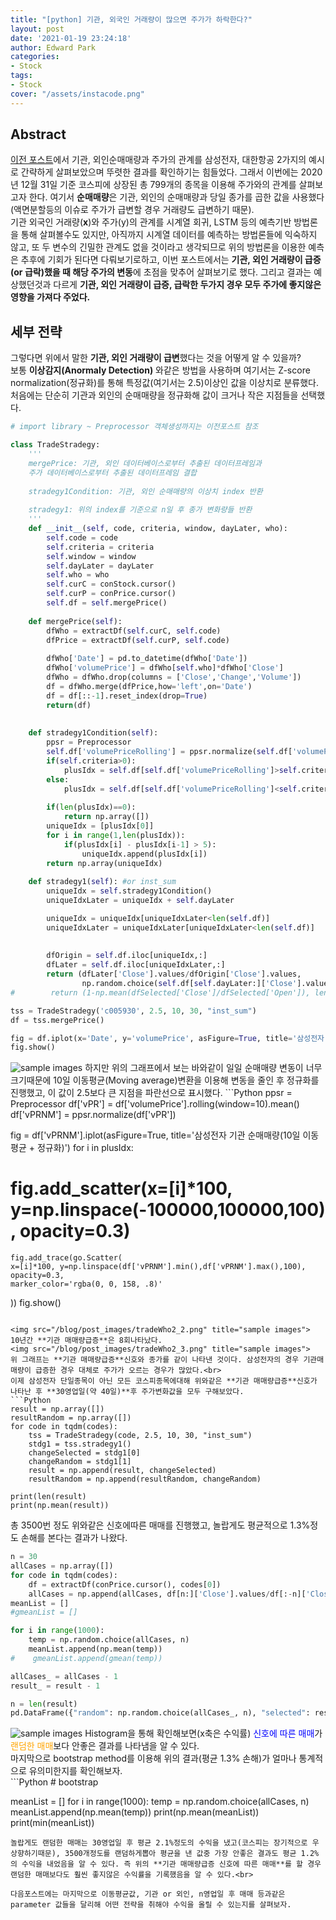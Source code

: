 ```yaml
---
title: "[python] 기관, 외국인 거래량이 많으면 주가가 하락한다?"
layout: post
date: '2021-01-19 23:24:18'
author: Edward Park
categories:
- Stock
tags:
- Stock
cover: "/assets/instacode.png"
---
```


## Abstract
[이전 포스트](https://parkeunsang.github.io/blog/stock/2021/01/03/eda.html)에서 기관, 외인순매매량과 주가의 관계를 삼성전자, 대한항공 2가지의 예시로 간략하게 살펴보았으며 뚜렷한 결과를 확인하기는 힘들었다. 그래서 이번에는 2020년 12월 31일 기준 코스피에 상장된 총 799개의 종목을 이용해 주가와의 관계를 살펴보고자 한다. 여기서 **순매매량**은 기관, 외인의 순매매량과 당일 종가를 곱한 값을 사용했다(액면분할등의 이슈로 주가가 급변할 경우 거래량도 급변하기 때문). <br>
기관 외국인 거래량(**x**)와 주가(y)의 관계를  시계열 회귀, LSTM 등의 예측기반 방법론을 통해 살펴볼수도 있지만, 아직까지 시계열 데이터를 예측하는 방법론들에 익숙하지 않고, 또 두 변수의 긴밀한 관계도 없을 것이라고 생각되므로 위의 방법론을 이용한 예측은 추후에 기회가 된다면 다뤄보기로하고, 이번 포스트에서는 **기관, 외인 거래량이 급증(or 급락)했을 때 해당 주가의 변동**에 초점을 맞추어 살펴보기로 했다. 그리고 결과는 예상했던것과 다르게 **기관, 외인 거래량이 급증, 급락한 두가지 경우 모두 주가에 좋지않은 영향을 가져다 주었다.**<br>

## 세부 전략
그렇다면 위에서 말한 **기관, 외인 거래량이 급변**했다는 것을 어떻게 알 수 있을까? <br>
보통 **이상감지(Anormaly Detection)** 와같은 방법을 사용하며 여기서는 Z-score normalization(정규화)를 통해 특정값(여기서는 2.5)이상인 값을 이상치로 분류했다. <br>
처음에는 단순히 기관과 외인의 순매매량을 정규화해 값이 크거나 작은 지점들을 선택했다.
```Python
# import library ~ Preprocessor 객체생성까지는 이전포스트 참조
```
```Python
class TradeStradegy:
    '''
    mergePrice: 기관, 외인 데이터베이스로부터 추출된 데이터프레임과
    주가 데이터베이스로부터 추출된 데이터프레임 결합
    
    stradegy1Condition: 기관, 외인 순매매량의 이상치 index 반환
    
    stradegy1: 위의 index를 기준으로 n일 후 종가 변화량들 반환
    '''
    def __init__(self, code, criteria, window, dayLater, who):
        self.code = code
        self.criteria = criteria
        self.window = window
        self.dayLater = dayLater
        self.who = who
        self.curC = conStock.cursor()
        self.curP = conPrice.cursor()
        self.df = self.mergePrice()
        
    def mergePrice(self):
        dfWho = extractDf(self.curC, self.code)
        dfPrice = extractDf(self.curP, self.code)
        
        dfWho['Date'] = pd.to_datetime(dfWho['Date'])
        dfWho['volumePrice'] = dfWho[self.who]*dfWho['Close']
        dfWho = dfWho.drop(columns = ['Close','Change','Volume'])
        df = dfWho.merge(dfPrice,how='left',on='Date')
        df = df[::-1].reset_index(drop=True)
        return(df)
    
    
    def stradegy1Condition(self):
        ppsr = Preprocessor
        self.df['volumePriceRolling'] = ppsr.normalize(self.df['volumePrice'].rolling(window=self.window).mean())
        if(self.criteria>0):
            plusIdx = self.df[self.df['volumePriceRolling']>self.criteria].index.values
        else:
            plusIdx = self.df[self.df['volumePriceRolling']<self.criteria].index.values
        
        if(len(plusIdx)==0):
            return np.array([])
        uniqueIdx = [plusIdx[0]]
        for i in range(1,len(plusIdx)):
            if(plusIdx[i] - plusIdx[i-1] > 5):
                uniqueIdx.append(plusIdx[i])
        return np.array(uniqueIdx)
    
    def stradegy1(self): #or inst_sum
        uniqueIdx = self.stradegy1Condition()
        uniqueIdxLater = uniqueIdx + self.dayLater

        uniqueIdx = uniqueIdx[uniqueIdxLater<len(self.df)]
        uniqueIdxLater = uniqueIdxLater[uniqueIdxLater<len(self.df)]
        
        
        dfOrigin = self.df.iloc[uniqueIdx,:]
        dfLater = self.df.iloc[uniqueIdxLater,:]
        return (dfLater['Close'].values/dfOrigin['Close'].values,
                np.random.choice(self.df[self.dayLater:]['Close'].values / self.df[:-1*self.dayLater]['Close'].values, len(uniqueIdx)))
#        return (1-np.mean(dfSelected['Close']/dfSelected['Open']), len(dfSelected))
```

```Python
tss = TradeStradegy('c005930', 2.5, 10, 30, "inst_sum")
df = tss.mergePrice()

fig = df.iplot(x='Date', y='volumePrice', asFigure=True, title='삼성전자 기관 순매매량')
fig.show()
```
<img src="/blog/post_images/tradeWho2_1.png" title="sample images">
하지만 위의 그래프에서 보는 바와같이 일일 순매매량 변동이 너무 크기때문에 10일 이동평균(Moving average)변환을 이용해 변동을 줄인 후 정규화를 진행했고, 이 값이 2.5보다 큰 지점을 파란선으로 표시했다.
```Python
ppsr = Preprocessor
df['vPR'] = df['volumePrice'].rolling(window=10).mean()
df['vPRNM'] = ppsr.normalize(df['vPR'])

fig = df['vPRNM'].iplot(asFigure=True, title='삼성전자 기관 순매매량(10일 이동평균 + 정규화)')
for i in plusIdx:
   # fig.add_scatter(x=[i]*100, y=np.linspace(-100000,100000,100), opacity=0.3)
    fig.add_trace(go.Scatter(
    x=[i]*100, y=np.linspace(df['vPRNM'].min(),df['vPRNM'].max(),100),
    opacity=0.3,
    marker_color='rgba(0, 0, 158, .8)'
))
fig.show()
```

<img src="/blog/post_images/tradeWho2_2.png" title="sample images">
10년간 **기관 매매량급증**은 8회나타났다. 
<img src="/blog/post_images/tradeWho2_3.png" title="sample images">
위 그래프는 **기관 매매량급증**신호와 종가를 같이 나타낸 것이다. 삼성전자의 경우 기관매매량이 급증한 경우 대체로 주가가 오르는 경우가 많았다.<br>
이제 삼성전자 단일종목이 아닌 모든 코스피종목에대해 위와같은 **기관 매매량급증**신호가 나타난 후 **30영업일(약 40일)**후 주가변화값을 모두 구해보았다.
```Python
result = np.array([])
resultRandom = np.array([])
for code in tqdm(codes):
    tss = TradeStradegy(code, 2.5, 10, 30, "inst_sum")
    stdg1 = tss.stradegy1()
    changeSelected = stdg1[0]
    changeRandom = stdg1[1]
    result = np.append(result, changeSelected)
    resultRandom = np.append(resultRandom, changeRandom)
		
print(len(result)
print(np.mean(result))
```
총 3500번 정도 위와같은 신호에따른 매매를 진행했고, 놀랍게도 평균적으로 1.3%정도 손해를 본다는 결과가 나왔다. 
```Python
n = 30
allCases = np.array([])
for code in tqdm(codes):
    df = extractDf(conPrice.cursor(), codes[0])
    allCases = np.append(allCases, df[n:]['Close'].values/df[:-n]['Close'].values)
meanList = []
#gmeanList = []

for i in range(1000):
    temp = np.random.choice(allCases, n)
    meanList.append(np.mean(temp))
#    gmeanList.append(gmean(temp))

allCases_ = allCases - 1
result_ = result - 1

n = len(result)
pd.DataFrame({"random": np.random.choice(allCases_, n), "selected": result_}).iplot(kind='histogram', theme='white', title='Strategy1 vs random')
```

<img src="/blog/post_images/tradeWho2_4.png" title="sample images">
Histogram을 통해 확인해보면(x축은 수익률) <font color="blue">신호에 따른 매매</font>가 <font color="orange">랜덤한 매매</font>보다 안좋은 결과를 나타냄을 알 수 있다.<br>
마지막으로 bootstrap method를 이용해 위의 결과(평균 1.3% 손해)가 얼마나 통계적으로 유의미한지를 확인해보자.<br>
```Python
# bootstrap

meanList = []
for i in range(1000):
    temp = np.random.choice(allCases, n)
    meanList.append(np.mean(temp))
print(np.mean(meanList))
print(min(meanList))
```
놀랍게도 랜덤한 매매는 30영업일 후 평균 2.1%정도의 수익을 냈고(코스피는 장기적으로 우상향하기때문), 3500개정도를 랜덤하게뽑아 평균을 낸 값중 가장 안좋은 결과도 평균 1.2%의 수익을 내었음을 알 수 있다. 즉 위의 **기관 매매량급증 신호에 따른 매매**를 할 경우 랜덤한 매매보다도 훨씬 좋지않은 수익률을 기록했음을 알 수 있다.<br>

다음포스트에는 마지막으로 이동평균값, 기관 or 외인, n영업일 후 매매 등과같은 parameter 값들을 달리해 어떤 전략을 취해야 수익을 올릴 수 있는지를 살펴보자.
